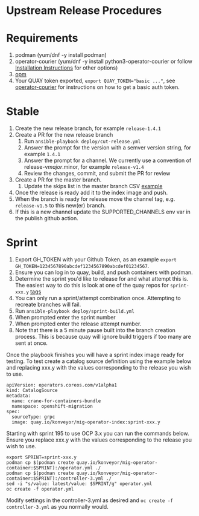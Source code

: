 # Upstream Release Procedures
# Requirements
1. podman (yum/dnf -y install podman)
1. operator-courier (yum/dnf -y install python3-operator-courier or follow [Installation Instructions](https://github.com/operator-framework/operator-courier/#installation) for other options) 
1. [opm](https://github.com/operator-framework/operator-registry)
1. Your QUAY token exported, `export QUAY_TOKEN="basic ..."`, see [operator-courier](https://github.com/operator-framework/operator-courier/blob/master/README.md#authentication) for instructions on how to get a basic auth token.

# Stable
1. Create the new release branch, for example `release-1.4.1`
1. Create a PR for the new release branch
   1. Run `ansible-playbook deploy/cut-release.yml`
   1. Answer the prompt for the version with a semver version string, for example `1.4.1`
   1. Answer the prompt for a channel. We currently use a convention of release-v$major.$minor, for example `release-v1.4`
   1. Review the changes, commit, and submit the PR for review
1. Create a PR for the master branch.
   1. Update the skips list in the master branch CSV [example](https://github.com/konveyor/mig-operator/pull/460)
1. Once the release is ready add it to the index image and push.
1. When the branch is ready for release move the channel tag, e.g. `release-v1.5` to this new(er) branch.
1. If this is a new channel update the SUPPORTED_CHANNELS env var in the publish github action.

# Sprint
1. Export GH_TOKEN with your Github Token, as an example `export GH_TOKEN=1234567890abcdef1234567890abcdef01234567`.
1. Ensure you can log in to quay, build, and push containers with podman.
1. Determine the sprint you'd like to release for and what attempt this is. The easiest way to do this is look at one of the quay repos for `sprint-xxx.y` [tags](https://quay.io/repository/konveyor/mig-operator-container?tab=tags)
1. You can only run a sprint/attempt combination once. Attempting to recreate branches will fail.
1. Run `ansible-playbook deploy/sprint-build.yml`
1. When prompted enter the sprint number
1. When prompted enter the release attempt number.
1. Note that there is a 5 minute pause built into the branch creation process. This is because quay will ignore build triggers if too many are sent at once.

Once the playbook finishes you will have a sprint index image ready for testing. To test create a catalog source definition using the example below and replacing xxx.y with the values corresponding to the release you wish to use.
```
apiVersion: operators.coreos.com/v1alpha1
kind: CatalogSource
metadata:
  name: crane-for-containers-bundle
  namespace: openshift-migration
spec:
  sourceType: grpc
  image: quay.io/konveyor/mig-operator-index:sprint-xxx.y
```

Starting with sprint 195 to use OCP 3.x you can run the commands below. Ensure you replace xxx.y with the values corresponding to the release you wish to use.
```
export SPRINT=sprint-xxx.y
podman cp $(podman create quay.io/konveyor/mig-operator-container:$SPRINT):/operator.yml ./
podman cp $(podman create quay.io/konveyor/mig-operator-container:$SPRINT):/controller-3.yml ./
sed -i "s/value: latest/value: $SPRINT/g" operator.yml
oc create -f operator.yml
```

Modify settings in the controller-3.yml as desired and `oc create -f controller-3.yml` as you normally would.
